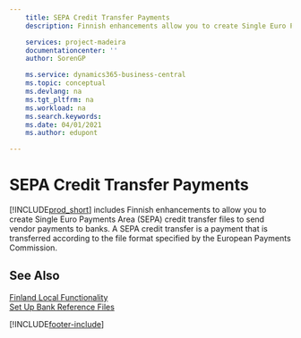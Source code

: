 ```yaml
---
    title: SEPA Credit Transfer Payments
    description: Finnish enhancements allow you to create Single Euro Payments Area (SEPA) credit transfer files to send vendor payments to banks.

    services: project-madeira 
    documentationcenter: ''
    author: SorenGP

    ms.service: dynamics365-business-central
    ms.topic: conceptual
    ms.devlang: na
    ms.tgt_pltfrm: na
    ms.workload: na
    ms.search.keywords:
    ms.date: 04/01/2021
    ms.author: edupont

---
```

# SEPA Credit Transfer Payments
[!INCLUDE[prod_short](../../includes/prod_short.md)] includes Finnish enhancements to allow you to create Single Euro Payments Area (SEPA) credit transfer files to send vendor payments to banks. A SEPA credit transfer is a payment that is transferred according to the file format specified by the European Payments Commission.  

## See Also  
 [Finland Local Functionality](finland-local-functionality.md)   
 [Set Up Bank Reference Files](how-to-set-up-bank-reference-files.md)


[!INCLUDE[footer-include](../../includes/footer-banner.md)]